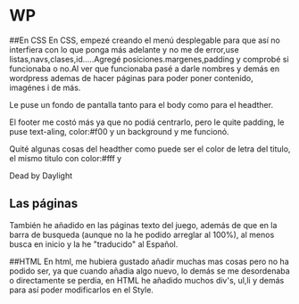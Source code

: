 # WP
##En CSS
En CSS, empezé creando el menú desplegable para que así no interfiera con lo que ponga más adelante y no me de error,use listas,navs,clases,id.....Agregé posiciones.margenes,padding y comprobé si funcionaba o no.Al ver que funcionaba pasé a darle nombres y demás en wordpress ademas de hacer páginas para poder poner contenido, imagénes i de más.

Le puse un fondo de pantalla tanto para el body como para el headther.

El footer me costó más ya que no podiá centrarlo, pero le quite padding, le puse text-aling, color:#f00 y un background y me funcionó.

Quité algunas cosas del headther como puede ser el color de letra del titulo, el mismo titulo con color:#fff y <p>Dead by Daylight </p>

## Las páginas
También he añadido en las páginas texto del juego, además de que en la barra de busqueda (aunque no la he podido arreglar al 100%), al menos busca en inicio y la he "traducido" al Español.

##HTML
En html, me hubiera gustado añadir muchas mas cosas pero no ha podido ser, ya que cuando añadia algo nuevo, lo demás se me desordenaba o directamente se perdia, en HTML he añadido muchos div's, ul,li y demás para así poder modificarlos en el Style.

